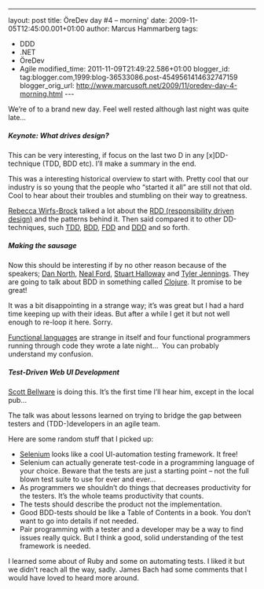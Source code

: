 ---
layout: post
title: ÖreDev day \#4 – morning'
date: 2009-11-05T12:45:00.001+01:00
author: Marcus Hammarberg
tags:
  - DDD
  - .NET
   - ÖreDev
  - Agile
modified_time: 2011-11-09T21:49:22.586+01:00
blogger_id: tag:blogger.com,1999:blog-36533086.post-4549561414632747159
blogger_orig_url: http://www.marcusoft.net/2009/11/oredev-day-4-morning.html ---

We’re of to a brand new day. Feel well rested although last night was
quite late…

##### Keynote: What drives design?

This can be very interesting, if focus on the last two D in any
\[x\]DD-technique (TDD, BDD etc). I’ll make a summary in the end.

This was a interesting historical overview to start with. Pretty cool
that our industry is so young that the people who “started it all” are
still not that old. Cool to hear about their troubles and stumbling on
their way to greatness.

<a href="http://www.wirfs-brock.com/" target="_blank">Rebecca
Wirfs-Brock</a> talked a lot about the <a
href="http://acronyms.thefreedictionary.com/Responsibility-Driven+Design"
target="_blank">RDD (responsibility driven design)</a> and the patterns
behind it. Then said compared it to other DD-techniques, such
<a href="http://en.wikipedia.org/wiki/Test-driven_development"
target="_blank">TDD</a>,
<a href="http://en.wikipedia.org/wiki/Behavior_Driven_Development"
target="_blank">BDD</a>,
<a href="http://en.wikipedia.org/wiki/Feature_Driven_Development"
target="_blank">FDD</a> and
<a href="http://en.wikipedia.org/wiki/Domain-driven_design"
target="_blank">DDD</a> and so forth.

##### Making the sausage

Now this should be interesting if by no other reason because of the
speakers; <a href="http://dannorth.net/" target="_blank">Dan North</a>,
<a href="http://www.nealford.com/" target="_blank">Neal Ford</a>,
<a href="http://thinkrelevance.com/" target="_blank">Stuart Halloway</a>
and <a href="http://tyler.officialopinion.com/" target="_blank">Tyler
Jennings</a>. They are going to talk about BDD in something called
<a href="http://clojure.org/" target="_blank">Clojure</a>. It promise to
be great!

It was a bit disappointing in a strange way; it’s was great but I had a
hard time keeping up with their ideas. But after a while I get it but
not well enough to re-loop it here. Sorry.

<a href="http://en.wikipedia.org/wiki/Functional_programming"
target="_blank">Functional languages</a> are strange in itself and four
functional programmers running through code they wrote a late night… 
You can probably understand my confusion.

##### Test-Driven Web UI Development

<a href="http://blog.scottbellware.com/" target="_blank">Scott
Bellware</a> is doing this. It’s the first time I’ll hear him, except in
the local pub…

The talk was about lessons learned on trying to bridge the gap between
testers and (TDD-)developers in an agile team.

Here are some random stuff that I picked up:

-   <a href="http://seleniumhq.org/projects/ide/"
    target="_blank">Selenium</a> looks like a cool UI-automation testing
    framework. It free!
-   Selenium can actually generate test-code in a programming language
    of your choice. Beware that the tests are just a starting point –
    not the full blown test suite to use for ever and ever…
-   As programmers we shouldn’t do things that decreases productivity
    for the testers. It’s the whole teams productivity that counts.
-   The tests should describe the product not the implementation.
-   Good BDD-tests should be like a Table of Contents in a book. You
    don’t want to go into details if not needed.
-   Pair programming with a tester and a developer may be a way to find
    issues really quick. But I think a good, solid understanding of the
    test framework is needed.

I learned some about of Ruby and some on automating tests. I liked it
but we didn’t reach all the way, sadly. James Bach had some comments
that I would have loved to heard more around.
